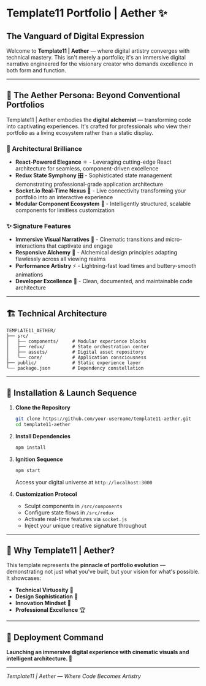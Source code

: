 # Template11 Portfolio | Aether ✨

## The Vanguard of Digital Expression

Welcome to **Template11 | Aether** — where digital artistry converges with technical mastery. This isn't merely a portfolio; it's an immersive digital narrative engineered for the visionary creator who demands excellence in both form and function.

---

## 🌌 The Aether Persona: Beyond Conventional Portfolios

Template11 | Aether embodies the **digital alchemist** — transforming code into captivating experiences. It's crafted for professionals who view their portfolio as a living ecosystem rather than a static display.

### 🚀 Architectural Brilliance

*   **React-Powered Elegance** ⚛️ - Leveraging cutting-edge React architecture for seamless, component-driven excellence
*   **Redux State Symphony** 🎛️ - Sophisticated state management demonstrating professional-grade application architecture
*   **Socket.io Real-Time Nexus** 🔄 - Live connectivity transforming your portfolio into an interactive experience
*   **Modular Component Ecosystem** 🧩 - Intelligently structured, scalable components for limitless customization

### ✨ Signature Features

*   **Immersive Visual Narratives** 🎨 - Cinematic transitions and micro-interactions that captivate and engage
*   **Responsive Alchemy** 📱 - Alchemical design principles adapting flawlessly across all viewing realms
*   **Performance Artistry** ⚡ - Lightning-fast load times and buttery-smooth animations
*   **Developer Excellence** 💎 - Clean, documented, and maintainable code architecture

---

## 🏗️ Technical Architecture

```
TEMPLATE11_AETHER/
├── src/
│   ├── components/     # Modular experience blocks
│   ├── redux/          # State orchestration center
│   ├── assets/         # Digital asset repository
│   └── core/           # Application consciousness
├── public/             # Static experience layer
└── package.json        # Dependency constellation
```

---

## 🎯 Installation & Launch Sequence

1.  **Clone the Repository**
    ```bash
    git clone https://github.com/your-username/template11-aether.git
    cd template11-aether
    ```

2.  **Install Dependencies**
    ```bash
    npm install
    ```

3.  **Ignition Sequence**
    ```bash
    npm start
    ```
    Access your digital universe at `http://localhost:3000`

4.  **Customization Protocol**
    *   Sculpt components in `/src/components`
    *   Configure state flows in `/src/redux`
    *   Activate real-time features via `socket.js`
    *   Inject your unique creative signature throughout

---

## 🌟 Why Template11 | Aether?

This template represents the **pinnacle of portfolio evolution** — demonstrating not just what you've built, but your vision for what's possible. It showcases:

*   **Technical Virtuosity** 🎻
*   **Design Sophistication** 🦢
*   **Innovation Mindset** 💫
*   **Professional Excellence** 🏆

---

## 🚀 Deployment Command

**Launching an immersive digital experience with cinematic visuals and intelligent architecture. 🌌**

---

*Template11 | Aether — Where Code Becomes Artistry*
